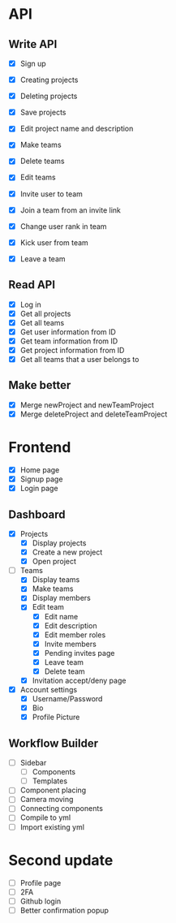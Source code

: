 # API
## Write API
- [x] Sign up
- [x] Creating projects
- [x] Deleting projects
- [x] Save projects
- [x] Edit project name and description
- [x] Make teams
- [x] Delete teams
- [x] Edit teams
- [x] Invite user to team
- [x] Join a team from an invite link
- [x] Change user rank in team
- [x] Kick user from team
- [x] Leave a team


## Read API
- [x] Log in
- [x] Get all projects
- [x] Get all teams
- [x] Get user information from ID
- [x] Get team information from ID
- [x] Get project information from ID
- [x] Get all teams that a user belongs to

## Make better
- [x] Merge newProject and newTeamProject
- [x] Merge deleteProject and deleteTeamProject

# Frontend
- [x] Home page
- [x] Signup page
- [x] Login page
## Dashboard
- [x] Projects
    - [x] Display projects
    - [x] Create a new project
    - [x] Open project
- [ ] Teams
    - [x] Display teams
    - [x] Make teams
    - [x] Display members
    - [x] Edit team
        - [x] Edit name
        - [x] Edit description
        - [x] Edit member roles
        - [x] Invite members
        - [x] Pending invites page
        - [x] Leave team
        - [x] Delete team
    - [x] Invitation accept/deny page
- [x] Account settings
    - [x] Username/Password
    - [x] Bio
    - [x] Profile Picture
## Workflow Builder
- [ ] Sidebar
    - [ ] Components
    - [ ] Templates
- [ ] Component placing
- [ ] Camera moving
- [ ] Connecting components
- [ ] Compile to yml
- [ ] Import existing yml

# Second update
- [ ] Profile page
- [ ] 2FA
- [ ] Github login
- [ ] Better confirmation popup
